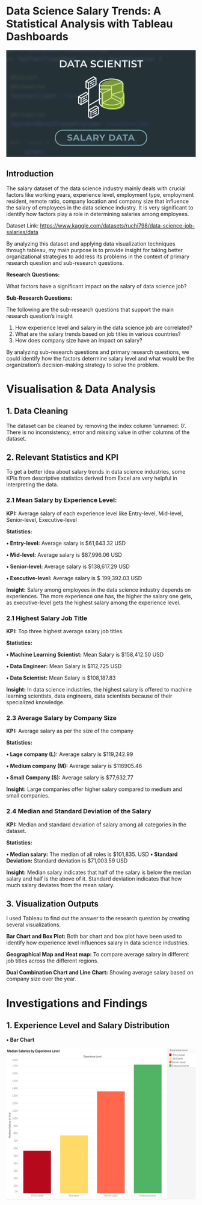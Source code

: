 # Data Science Salary Trends: A Statistical Analysis with Tableau Dashboards

<img src="https://github.com/SaifurUnitec/Data_Science_Salary_Trends_A_Statistical_Analysis_with_Tableau_Dashboards/blob/my-new-branch/D1.jpg?raw=true" alt="Image Description" width="600"/>

## Introduction

The salary dataset of the data science industry mainly deals with crucial factors like working years, experience level, employment type, employment resident, remote ratio, company location and company size that influence the salary of employees in the data science industry. It is very significant to identify how factors play a role in determining salaries among employees. 

Dataset Link: https://www.kaggle.com/datasets/ruchi798/data-science-job-salaries/data

By analyzing this dataset and applying data visualization techniques through tableau, my main purpose is to provide insight for taking better organizational strategies to address its problems in the context of primary research question and sub-research questions. 

**Research Questions:** 

What factors have a significant impact on the salary of data science job?

**Sub-Research Questions:**

The following are the sub-research questions that support the main research question’s insight
1)	How experience level and salary in the data science job are correlated?
2)	What are the salary trends based on job titles in various countries? 
3)	How does company size have an impact on salary?

By analyzing sub-research questions and primary research questions, we could identify how the factors determine salary level and what would be the organization’s decision-making strategy to solve the problem.

# Visualisation & Data Analysis

## 1. Data Cleaning

The dataset can be cleaned by removing the index column ‘unnamed: 0’. There is no inconsistency, error and missing value in other columns of the dataset. 

## 2. Relevant Statistics and KPI

To get a better idea about salary trends in data science industries, some KPIs from descriptive statistics derived from Excel are very helpful in interpreting the data. 

### 2.1 Mean Salary by Experience Level: 

**KPI:**  Average salary of each experience level like Entry-level, Mid-level, Senior-level, Executive-level

**Statistics:** 

**•	Entry-level:** Average salary is $61,643.32 USD

**•	Mid-level:** Average salary is $87,996.06 USD

**•	Senior-level:** Average salary is $138,617.29 USD

**•	Executive-level:** Average salary is $ 199,392.03 USD

**Insight:** Salary among employees in the data science industry depends on experiences. The more experience one has, the higher the salary one gets, as executive-level gets the highest salary among the experience level. 

### 2.1 Highest Salary Job Title 

**KPI:** Top three highest average salary job titles. 

**Statistics:**

**•	Machine Learning Scientist:** Mean Salary is $158,412.50 USD

**•	Data Engineer:** Mean Salary is $112,725 USD

**•	Data Scientist:** Mean Salary is $108,187.83

**Insight:** In data science industries, the highest salary is offered to machine learning scientists, data engineers, data scientists because of their specialized knowledge. 

### 2.3 Average Salary by Company Size

**KPI:** Average salary as per the size of the company

**Statistics:**

**•	Lage company (L):** Average salary is $119,242.99

**•	Medium company (M):** Average salary is $116905.46

**•	Small Company (S):** Average salary is $77,632.77

**Insight:** Large companies offer higher salary compared to medium and small companies.

### 2.4 Median and Standard Deviation of the Salary

**KPI:** Median and standard deviation of salary among all categories in the dataset. 

**Statistics:**

**•	Median salary:** The median of all roles is $101,835. USD
**•	Standard Deviation:** Standard deviation is $71,003.59 USD

**Insight:** Median salary indicates that half of the salary is below the median salary and half is the above of it.  Standard deviation indicates that how much salary deviates from the mean salary. 

## 3. Visualization Outputs

I used Tableau to find out the answer to the research question by creating several visualizations.

**Bar Chart and Box Plot:** Both bar chart and box plot have been used to identify how experience level influences salary in data science industries.

**Geographical Map and Heat map:** To compare average salary in different job titles across the different regions.

**Dual Combination Chart and Line Chart:** Showing average salary based on company size over the year.

# Investigations and Findings

## 1.	Experience Level and Salary Distribution

**•	Bar Chart**

<img src="https://github.com/SaifurUnitec/Data_Science_Salary_Trends_A_Statistical_Analysis_with_Tableau_Dashboards/blob/my-new-branch/D2.jpg?raw=true" alt="Image Description" width="600"/>


